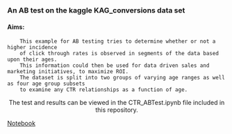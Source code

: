 ### An AB test on the kaggle KAG_conversions data set 

#### Aims:
<p align="center">
	

		This example for AB testing tries to determine whether or not a higher incidence 
		of click through rates is observed in segments of the data based upon their ages. 
		This information could then be used for data driven sales and marketing initiatives, to maximize ROI. 
		The dataset is split into two groups of varying age ranges as well as four age group subsets 
		to examine any CTR relationships as a function of age. 
</p>

<p align="center">
		The test and results can be viewed in the CTR_ABTest.ipynb file included in this repository.
</p>
	

[Notebook](/https://github.com/ssoehdata/ML_Projects/edit/main/Sales_Marketing_Applications/CTR_ABTest.ipynb)
